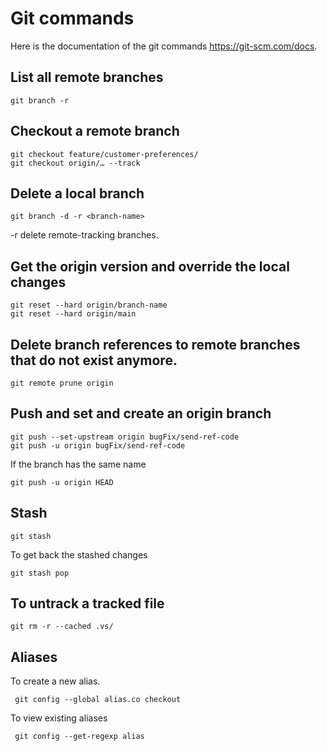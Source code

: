 # Git commands

Here is the documentation of the git commands <https://git-scm.com/docs>.

## List all remote branches

```console
git branch -r
```

## Checkout a remote branch

```console
git checkout feature/customer-preferences/
git checkout origin/… --track
```

## Delete a local branch

```console
git branch -d -r <branch-name>
```

-r delete remote-tracking branches.

## Get the origin version and override the local changes

```console
git reset --hard origin/branch-name
git reset --hard origin/main
```

## Delete branch references to remote branches that do not exist anymore.

```console
git remote prune origin
```

## Push and set and create an origin branch

```console
git push --set-upstream origin bugFix/send-ref-code
git push -u origin bugFix/send-ref-code
```

If the branch has the same name

```console
git push -u origin HEAD
```

## Stash

```console
git stash
```

To get back the stashed changes

```console
git stash pop
```

## To untrack a tracked file

```console
git rm -r --cached .vs/
```

## Aliases

To create a new alias.

```console
 git config --global alias.co checkout

```

To view existing aliases

```console
 git config --get-regexp alias
```
